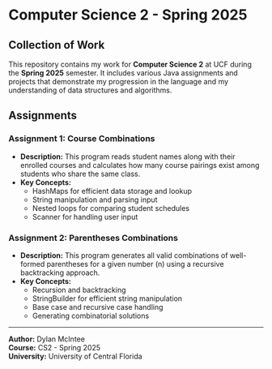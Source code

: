 # Computer Science 2 - Spring 2025

## Collection of Work

This repository contains my work for **Computer Science 2** at UCF during the **Spring 2025** semester. It includes various Java assignments and projects that demonstrate my progression in the language and my understanding of data structures and algorithms.

## Assignments

### Assignment 1: Course Combinations
- **Description:** This program reads student names along with their enrolled courses and calculates how many course pairings exist among students who share the same class.
- **Key Concepts:**
  - HashMaps for efficient data storage and lookup
  - String manipulation and parsing input
  - Nested loops for comparing student schedules
  - Scanner for handling user input

### Assignment 2: Parentheses Combinations
- **Description:** This program generates all valid combinations of well-formed parentheses for a given number \(n\) using a recursive backtracking approach.
- **Key Concepts:**
  - Recursion and backtracking
  - StringBuilder for efficient string manipulation
  - Base case and recursive case handling
  - Generating combinatorial solutions
 
---

**Author:** Dylan McIntee  
**Course:** CS2 - Spring 2025  
**University:** University of Central Florida
